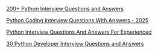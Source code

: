 [200+ Python Interview Questions and Answers](https://pythonguides.com/python-interview-questions-and-answers/)

[Python Coding Interview Questions With Answers - 2025](https://github.com/Tanu-N-Prabhu/Python/blob/master/Python%20Coding%20Interview%20Prep/Python%20Coding%20Interview%20Questions%20(Beginner%20to%20Advanced).md)

[Python Interview Questions And Answers For Experienced](https://codingcompiler.com/python-interview-questions-answers-1-2-3-4-5-years/)

[30 Python Developer Interview Questions and Answers](https://interviewprep.org/python-developer-interview-questions/)
